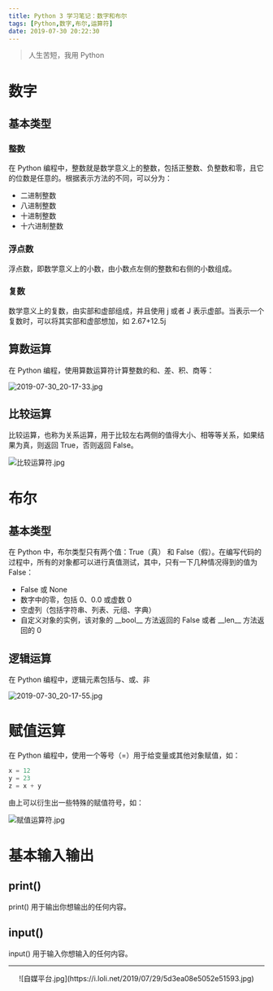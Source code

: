 ```yaml
---
title: Python 3 学习笔记：数字和布尔
tags: [Python,数字,布尔,运算符]
date: 2019-07-30 20:22:30
---
```


> 人生苦短，我用 Python

# 数字

## 基本类型

### 整数

在 Python 编程中，整数就是数学意义上的整数，包括正整数、负整数和零，且它的位数是任意的。根据表示方法的不同，可以分为：

- 二进制整数
- 八进制整数
- 十进制整数
- 十六进制整数

### 浮点数

浮点数，即数学意义上的小数，由小数点左侧的整数和右侧的小数组成。

### 复数

数学意义上的复数，由实部和虚部组成，并且使用 j 或者 J 表示虚部。当表示一个复数时，可以将其实部和虚部想加，如 2.67+12.5j

## 算数运算

在 Python 编程，使用算数运算符计算整数的和、差、积、商等：

![2019-07-30_20-17-33.jpg](https://i.loli.net/2019/07/30/5d403589e78ee27703.jpg)

## 比较运算

比较运算，也称为关系运算，用于比较左右两侧的值得大小、相等等关系，如果结果为真，则返回 True，否则返回 False。

![比较运算符.jpg](https://i.loli.net/2019/07/31/5d41355360ee716852.jpg)

# 布尔

## 基本类型

在 Python 中，布尔类型只有两个值：True（真） 和 False（假）。在编写代码的过程中，所有的对象都可以进行真值测试，其中，只有一下几种情况得到的值为 False：

- False 或 None
- 数字中的零，包括 0、0.0 或虚数 0
- 空虚列（包括字符串、列表、元组、字典）
- 自定义对象的实例，该对象的 \_\_bool\_\_ 方法返回的 False 或者 \_\_len\_\_ 方法返回的 0

## 逻辑运算

在 Python 编程中，逻辑元素包括与、或、非

![2019-07-30_20-17-55.jpg](https://i.loli.net/2019/07/30/5d40358a0171b39614.jpg)

# 赋值运算

在 Python 编程中，使用一个等号（=）用于给变量或其他对象赋值，如：

```python
x = 12
y = 23
z = x + y
```

由上可以衍生出一些特殊的赋值符号，如：

![赋值运算符.jpg](https://i.loli.net/2019/07/31/5d4135786e12e69192.jpg)

# 基本输入输出

## print()

print() 用于输出你想输出的任何内容。

## input()

input() 用于输入你想输入的任何内容。





------

<script type="text/javascript" src="http://tajs.qq.com/stats?sId=59765948" charset="UTF-8"></script>
<div align="center">
    ![自媒平台.jpg](https://i.loli.net/2019/07/29/5d3ea08e5052e51593.jpg)
</div>

